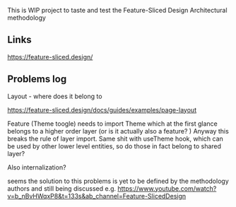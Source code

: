 This is WIP project to taste and test the Feature-Sliced Design Architectural methodology

## Links

https://feature-sliced.design/

## Problems log

Layout - where does it belong to

https://feature-sliced.design/docs/guides/examples/page-layout

Feature (Theme toogle) needs to import Theme which at the first glance belongs to a higher order layer (or is it actually also a feature? ) Anyway this breaks the rule of layer import.
Same shit with useTheme hook, which can be used by other lower level entities, so do those in fact belong to shared layer?

Also internalization?

seems the solution to this problems is yet to be defined by the methodology authors and still being discussed e.g.
https://www.youtube.com/watch?v=b_nBvHWqxP8&t=133s&ab_channel=Feature-SlicedDesign
